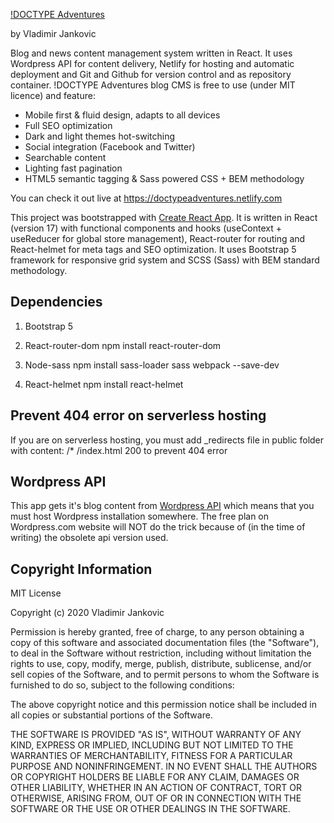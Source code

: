 [!DOCTYPE Adventures](https://doctypeadventures.netlify.com)

by Vladimir Jankovic

Blog and news content management system written in React. It uses Wordpress API for content delivery, Netlify for hosting and automatic deployment and Git and Github for version control and as repository container. !DOCTYPE Adventures blog CMS is free to use (under MIT licence) and feature:

- Mobile first & fluid design, adapts to all devices
- Full SEO optimization
- Dark and light themes hot-switching
- Social integration (Facebook and Twitter)
- Searchable content
- Lighting fast pagination
- HTML5 semantic tagging & Sass powered CSS + BEM methodology

You can check it out live at https://doctypeadventures.netlify.com

This project was bootstrapped with [Create React App](https://github.com/facebook/create-react-app). It is written in React (version 17) with functional components and hooks (useContext + useReducer for global store management), React-router for routing and React-helmet for meta tags and SEO optimization. It uses Bootstrap 5 framework for responsive grid system and SCSS (Sass) with BEM standard methodology.

## Dependencies

1. Bootstrap 5

2. React-router-dom
   npm install react-router-dom

3. Node-sass
   npm install sass-loader sass webpack --save-dev

4. React-helmet
   npm install react-helmet

## Prevent 404 error on serverless hosting

If you are on serverless hosting, you must add \_redirects file in public folder with content:
/\* /index.html 200
to prevent 404 error

## Wordpress API

This app gets it's blog content from [Wordpress API](https://developer.wordpress.org/rest-api/) which means that you must host Wordpress installation somewhere. The free plan on Wordpress.com website will NOT do the trick because of (in the time of writing) the obsolete api version used.

## Copyright Information

MIT License

Copyright (c) 2020 Vladimir Jankovic

Permission is hereby granted, free of charge, to any person obtaining a copy
of this software and associated documentation files (the "Software"), to deal
in the Software without restriction, including without limitation the rights
to use, copy, modify, merge, publish, distribute, sublicense, and/or sell
copies of the Software, and to permit persons to whom the Software is
furnished to do so, subject to the following conditions:

The above copyright notice and this permission notice shall be included in all
copies or substantial portions of the Software.

THE SOFTWARE IS PROVIDED "AS IS", WITHOUT WARRANTY OF ANY KIND, EXPRESS OR
IMPLIED, INCLUDING BUT NOT LIMITED TO THE WARRANTIES OF MERCHANTABILITY,
FITNESS FOR A PARTICULAR PURPOSE AND NONINFRINGEMENT. IN NO EVENT SHALL THE
AUTHORS OR COPYRIGHT HOLDERS BE LIABLE FOR ANY CLAIM, DAMAGES OR OTHER
LIABILITY, WHETHER IN AN ACTION OF CONTRACT, TORT OR OTHERWISE, ARISING FROM,
OUT OF OR IN CONNECTION WITH THE SOFTWARE OR THE USE OR OTHER DEALINGS IN THE
SOFTWARE.
